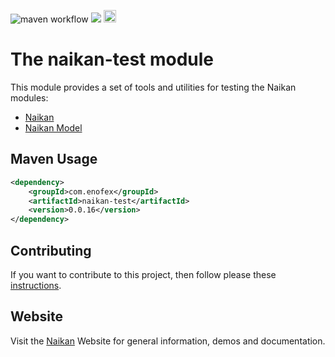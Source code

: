 ![maven workflow](https://github.com/enofex/naikan-test/actions/workflows/maven.yml/badge.svg) [![](https://img.shields.io/badge/Java%20Version-17-orange)](/pom.xml)
<img height="20" src="https://sonarcloud.io/images/project_badges/sonarcloud-orange.svg">

# The naikan-test module

This module provides a set of tools and utilities for testing the Naikan modules:

* [Naikan](https://github.com/enofex/naikan)
* [Naikan Model](https://github.com/enofex/naikan-model)


Maven Usage
-------------------

```xml
<dependency>
    <groupId>com.enofex</groupId>
    <artifactId>naikan-test</artifactId>
    <version>0.0.16</version>
</dependency>
```

## Contributing

If you want to contribute to this project, then follow please
these [instructions](https://github.com/enofex/naikan/blob/main/CONTRIBUTING.md).

## Website

Visit the [Naikan](https://naikan.io) Website for general information, demos and documentation.
